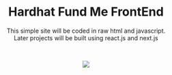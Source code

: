 <h1 align="center">
  Hardhat Fund Me FrontEnd
</h1>

<p align="center">
  This simple site will be coded in raw html and javascript.<br>
  Later projects will be built using react.js and next.js
</p>
<br>
<p align="center">
  <img src="https://user-images.githubusercontent.com/88177427/194685490-92a0c121-bd52-43ce-953b-2df307c7125f.png">
</p>

